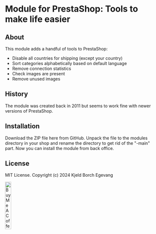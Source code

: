# Module for PrestaShop: Tools to make life easier

## About

This module adds a handful of tools to PrestaShop:

* Disable all countries for shipping (except your country)
* Sort categories alphabetically based on default language
* Remove connection statistics
* Check images are present
* Remove unused images

## History

The module was created back in 2011 but seems to work fine with newer
versions of PrestaShop.

## Installation

Download the ZIP file here from GitHub. Unpack the file to the modules
directory in your shop and rename the directory to get rid of the
"-main" part. Now you can install the module from back office.

## License
MIT License. Copyright (c) 2024 Kjeld Borch Egevang

<a href="https://www.buymeacoffee.com/gitdyr" target="_blank"><img src="https://cdn.buymeacoffee.com/buttons/v2/default-yellow.png" alt="Buy Me A Coffee" style="height: 20%;width: 20%;" ></a>
